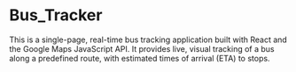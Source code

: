 # Bus_Tracker
This is a single-page, real-time bus tracking application built with React and the Google Maps JavaScript API. It provides live, visual tracking of a bus along a predefined route, with estimated times of arrival (ETA) to stops.
